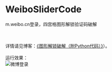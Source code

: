 # WeiboSliderCode
m.weibo.cn登录，四宫格图形解锁验证码破解

<br><br>
详情请见博客：[《图形解锁破解（附Python代码）》](http://blog.csdn.net/bone_ace/article/details/71056741)）。
<br><br>
运行效果：
<br>
![微博登录](http://img.blog.csdn.net/20170501184434525?watermark/2/text/aHR0cDovL2Jsb2cuY3Nkbi5uZXQvQm9uZV9BQ0U=/font/5a6L5L2T/fontsize/400/fill/I0JBQkFCMA==/dissolve/70/gravity/SouthEast)
<br>